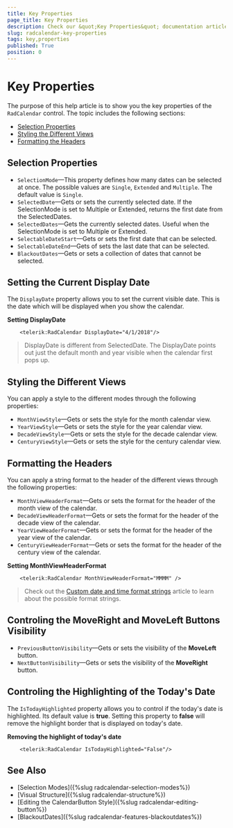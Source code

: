 ```yaml
---
title: Key Properties
page_title: Key Properties
description: Check our &quot;Key Properties&quot; documentation article for the RadCalendar {{ site.framework_name }} control.
slug: radcalendar-key-properties
tags: key,properties
published: True
position: 0
---
```


# Key Properties

The purpose of this help article is to show you the key properties of the `RadCalendar` control. The topic includes the following sections:

* [Selection Properties](#selection-properties)
* [Styling the Different Views](#styling-the-different-views)
* [Formatting the Headers](#formatting-the-headers)

## Selection Properties

* `SelectionMode`&mdash;This property defines how many dates can be selected at once. The possible values are `Single`, `Extended` and `Multiple`. The default value is `Single`.  
* `SelectedDate`&mdash;Gets or sets the currently selected date. If the SelectionMode is set to Multiple or Extended, returns the first date from the SelectedDates.
* `SelectedDates`&mdash;Gets the currently selected dates. Useful when the SelectionMode is set to Multiple or Extended.  
* `SelectableDateStart`&mdash;Gets or sets the first date that can be selected.
* `SelectableDateEnd`&mdash;Gets of sets the last date that can be selected.
* `BlackoutDates`&mdash;Gets or sets a collection of dates that cannot be selected.

## Setting the Current Display Date

The `DisplayDate` property allows you to set the current visible date. This is the date which will be displayed when you show the calendar.

__Setting DisplayDate__
```XAML
	<telerik:RadCalendar DisplayDate="4/1/2018"/>
```

> DisplayDate is different from SelectedDate. The DisplayDate points out just the default month and year visible when the calendar first pops up.

## Styling the Different Views

You can apply a style to the different modes through the following properties:

* `MonthViewStyle`&mdash;Gets or sets the style for the month calendar view.
* `YearViewStyle`&mdash;Gets or sets the style for the year calendar view.
* `DecadeViewStyle`&mdash;Gets or sets the style for the decade calendar view.
* `CenturyViewStyle`&mdash;Gets or sets the style for the century calendar view.

## Formatting the Headers

You can apply a string format to the header of the different views through the following properties:

* `MonthViewHeaderFormat`&mdash;Gets or sets the format for the header of the month view of the calendar.
* `DecadeViewHeaderFormat`&mdash;Gets or sets the format for the header of the decade view of the calendar.
* `YearViewHeaderFormat`&mdash;Gets or sets the format for the header of the year view of the calendar.
* `CenturyViewHeaderFormat`&mdash;Gets or sets the format for the header of the century view of the calendar.

__Setting MonthViewHeaderFormat__
```XAML
	<telerik:RadCalendar MonthViewHeaderFormat="MMMM" />
```

> Check out the [Custom date and time format strings](https://docs.microsoft.com/en-us/dotnet/standard/base-types/custom-date-and-time-format-strings) article to learn about the possible format strings. 

## Controling the MoveRight and MoveLeft Buttons Visibility

* `PreviousButtonVisibility`&mdash;Gets or sets the visibility of the __MoveLeft__ button.
* `NextButtonVisibility`&mdash;Gets or sets the visibility of the __MoveRight__ button.

## Controling the Highlighting of the Today's Date

The `IsTodayHighlighted` property allows you to control if the today's date is highlighted. Its default value is __true__. Setting this property to __false__ will remove the highlight border that is displayed on today's date.

__Removing the highlight of today's date__
```XAML
	<telerik:RadCalendar IsTodayHighlighted="False"/>
```

## See Also
* [Selection Modes]({%slug radcalendar-selection-modes%})
* [Visual Structure]({%slug radcalendar-structure%})
* [Editing the CalendarButton Style]({%slug radcalendar-editing-button%})
* [BlackoutDates]({%slug radcalendar-features-blackoutdates%})
